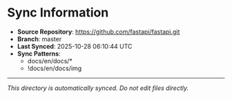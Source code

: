 # Sync Information

- **Source Repository**: https://github.com/fastapi/fastapi.git
- **Branch**: master
- **Last Synced**: 2025-10-28 06:10:44 UTC
- **Sync Patterns**:
  - docs/en/docs/*
  - !docs/en/docs/img

---
*This directory is automatically synced. Do not edit files directly.*
